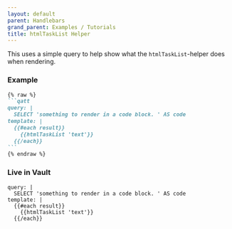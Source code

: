 ```yaml
---
layout: default
parent: Handlebars
grand_parent: Examples / Tutorials
title: htmlTaskList Helper
---
```


This uses a simple query to help show what the `htmlTaskList`-helper does when rendering.

### Example

````markdown
{% raw %}
```qatt
query: |
  SELECT 'something to render in a code block. ' AS code
template: |
  {{#each result}}
    {{htmlTaskList 'text'}}
  {{/each}}
```
{% endraw %}
````

### Live in Vault

```qatt
query: |
  SELECT 'something to render in a code block. ' AS code
template: |
  {{#each result}}
    {{htmlTaskList 'text'}}
  {{/each}}
```